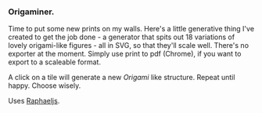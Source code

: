 ### Origaminer. 

Time to put some new prints on my walls. Here's a little generative thing I've created to get the job done - a generator that spits out 18 variations of lovely origami-like figures - all in SVG, so that they'll scale well. There's no exporter at the moment. Simply use print to pdf (Chrome), if you want to export to a scaleable format. 

A click on a tile will generate a new _Origami_ like structure. Repeat until happy. Choose wisely.

Uses [Raphaeljs](http://www.raphael.js).